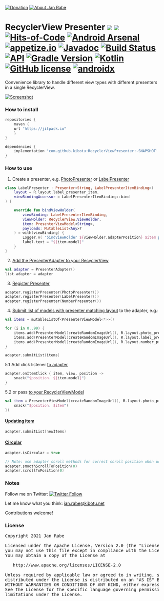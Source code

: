 [![Donation](https://img.shields.io/badge/buy%20me%20a%20coffee-brightgreen.svg)](https://www.paypal.me/janrabe/5) [![About Jan Rabe](https://img.shields.io/badge/about-me-green.svg)](https://www.kibotu.net)
# RecyclerView Presenter [![](https://jitpack.io/v/kibotu/RecyclerViewPresenter.svg)](https://jitpack.io/#kibotu/RecyclerViewPresenter) [![](https://jitpack.io/v/kibotu/RecyclerViewPresenter/month.svg)](https://jitpack.io/#kibotu/RecyclerViewPresenter) [![Hits-of-Code](https://hitsofcode.com/github/kibotu/RecyclerViewPresenter)](https://hitsofcode.com/view/github/kibotu/RecyclerViewPresenter) [![Android Arsenal](https://img.shields.io/badge/Android%20Arsenal-RecyclerViewPresenter-green.svg?style=true)](https://android-arsenal.com/details/1/3593) [![appetize.io](https://img.shields.io/badge/appetize.io-Live%20Demo-blue.svg)](https://appetize.io/app/twkuv0xydcy5h8whmkcmx81kur) [![Javadoc](https://img.shields.io/badge/javadoc-SNAPSHOT-green.svg)](https://jitpack.io/com/github/kibotu/RecyclerViewPresenter/master-SNAPSHOT/javadoc/index.html) [![Build Status](https://travis-ci.org/kibotu/RecyclerViewPresenter.svg)](https://travis-ci.org/kibotu/RecyclerViewPresenter)  [![API](https://img.shields.io/badge/API-15%2B-brightgreen.svg?style=flat)](https://android-arsenal.com/api?level=15) [![Gradle Version](https://img.shields.io/badge/gradle-7.0.0-green.svg)](https://docs.gradle.org/current/release-notes)  [![Kotlin](https://img.shields.io/badge/kotlin-1.5.0-green.svg)](https://kotlinlang.org/) [![GitHub license](https://img.shields.io/badge/license-Apache%202-blue.svg)](https://raw.githubusercontent.com/kibotu/RecyclerViewPresenter/master/LICENSE) [![androidx](https://img.shields.io/badge/androidx-brightgreen.svg)](https://developer.android.com/topic/libraries/support-library/refactor)

Convenience library to handle different view types with different presenters in a single RecyclerView. 

[![Screenshot](https://raw.githubusercontent.com/kibotu/RecyclerViewPresenter/master/screenshot.png)](https://raw.githubusercontent.com/kibotu/RecyclerViewPresenter/master/screenshot.png)
  
### How to install

```groovy
repositories {
    maven {
	url "https://jitpack.io"
    }
}

dependencies {
    implementation 'com.github.kibotu:RecyclerViewPresenter:-SNAPSHOT'
}
```

### How to use


1. Create a presenter, e.g. [PhotoPresenter](app/src/main/kotlin/net/kibotu/android/recyclerviewpresenter/app/screens/kotlin/PhotoPresenter.kt#L21-L51) or [LabelPresenter](app/src/main/kotlin/net/kibotu/android/recyclerviewpresenter/app/screens/kotlin/LabelPresenter.kt#L14-L23)

```kotlin
class LabelPresenter : Presenter<String, LabelPresenterItemBinding>(
    layout = R.layout.label_presenter_item,
    viewBindingAccessor = LabelPresenterItemBinding::bind
) {

    override fun bindViewHolder(
        viewBinding: LabelPresenterItemBinding,
        viewHolder: RecyclerView.ViewHolder,
        item: PresenterViewModel<String>,
        payloads: MutableList<Any>?
    ) = with(viewBinding) {
        Logger.v( "bindViewHolder ${viewHolder.adapterPosition} $item payload=$payloads" )
        label.text = "${item.model}"
    }
}
```

2. [Add the PresenterAdapter to your RecyclerView](app/src/main/kotlin/net/kibotu/android/recyclerviewpresenter/app/screens/kotlin/PresenterActivity.kt#L26)

```kotlin
val adapter = PresenterAdapter()
list.adapter = adapter
```

3. [Register Presenter](app/src/main/kotlin/net/kibotu/android/recyclerviewpresenter/app/screens/kotlin/PresenterActivity.kt#L33-L35)

```kotlin
adapter.registerPresenter(PhotoPresenter())
adapter.registerPresenter(LabelPresenter())
adapter.registerPresenter(NumberPresenter())
```

4. [Submit list of models with presenter matching layout](app/src/main/kotlin/net/kibotu/android/recyclerviewpresenter/app/screens/kotlin/PresenterActivity.kt#L50-L70) to the adapter, e.g.:

```kotlin
val items = mutableListOf<PresenterViewModel<*>>()

for (i in 0..99) {
    items.add(PresenterModel(createRandomImageUrl(), R.layout.photo_presenter_item))
    items.add(PresenterModel(createRandomImageUrl(), R.layout.label_presenter_item))
    items.add(PresenterModel(createRandomImageUrl(), R.layout.number_presenter_item))
}

adapter.submitList(items)
```

5.1 Add click listener [to adapter](app/src/main/kotlin/net/kibotu/android/recyclerviewpresenter/app/screens/kotlin/PresenterActivity.kt#L37-L40)

```kotlin
adapter.onItemClick { item, view, position ->
    snack("$position. ${item.model}")
}
```

5.2 or pass [to your RecyclerViewModel](app/src/main/kotlin/net/kibotu/android/recyclerviewpresenter/app/screens/kotlin/PresenterActivity.kt#L65-L67)

```kotlin
val item = PresenterViewModel(createRandomImageUrl(), R.layout.photo_presenter_item) { item, view, position -> 
	snack("$position. $item")
})
```

#### [Updating item](app/src/main/kotlin/net/kibotu/android/recyclerviewpresenter/app/screens/kotlin/PresenterActivity.kt#L56)

```kotlin
adapter.submitList(newItems)
```

#### [Circular](app/src/main/kotlin/net/kibotu/android/recyclerviewpresenter/app/screens/circular/CircularPresenterActivity.kt#L37)

```kotlin
adapter.isCircular = true

// Note: use adapter scroll methods for correct scroll position when using circular
adapter.smoothScrollToPosition(0)
adapter.scrollToPosition(0)
```

### Notes

Follow me on Twitter: [![Twitter Follow](https://img.shields.io/twitter/follow/wolkenschauer.svg?style=social)](https://twitter.com/wolkenschauer)

Let me know what you think: [jan.rabe@kibotu.net](mailto:jan.rabe@kibotu.net)

Contributions welcome!

### License
<pre>
Copyright 2021 Jan Rabe

Licensed under the Apache License, Version 2.0 (the "License");
you may not use this file except in compliance with the License.
You may obtain a copy of the License at

   http://www.apache.org/licenses/LICENSE-2.0

Unless required by applicable law or agreed to in writing, software
distributed under the License is distributed on an "AS IS" BASIS,
WITHOUT WARRANTIES OR CONDITIONS OF ANY KIND, either express or implied.
See the License for the specific language governing permissions and
limitations under the License.
</pre>
